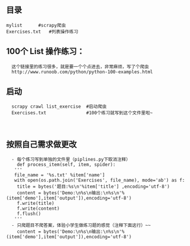 ## 目录
	mylist 		#scrapy爬虫
	Exercises.txt	#列表操作练习

## 100个 List 操作练习： 
      这个链接里的练习很多，就是要一个个点进去，非常麻烦，写了个爬虫
      http://www.runoob.com/python/python-100-examples.html
      
## 启动
      scrapy crawl list_exercise  #启动爬虫
      Exercises.txt               #100个练习就写到这个文件里啦~ 
      
## 按照自己需求做更改
      - 每个练习写到单独的文件里（piplines.py下取消注释）
      	def process_item(self, item, spider):
	   '''
	   file_name = '%s.txt' %item['name']
	   with open(os.path.join('Exercises', file_name), mode='ab') as f:
	   	title = bytes('题目:%s\n'%item['title'] ,encoding='utf-8')
	   	content = bytes('Demo:\n%s\n输出:\n%s\n'%(item['demo'],item['output']),encoding='utf-8')
	   	f.write(title)
	   	f.write(content)
	   	f.flush()
	   '''
      - 只爬题目不爬答案，体验小学生做练习题的感觉（注释下面这行）~~ 
      	content = bytes('Demo:\n%s\n输出:\n%s\n'%(item['demo'],item['output']),encoding='utf-8')




